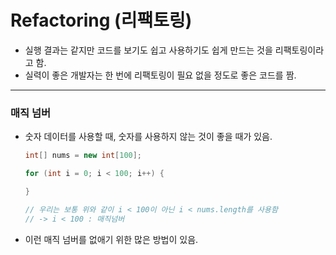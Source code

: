 # Refactoring (리팩토링)

- 실행 결과는 같지만 코드를 보기도 쉽고 사용하기도 쉽게 만드는 것을 리팩토링이라고 함.
- 실력이 좋은 개발자는 한 번에 리팩토링이 필요 없을 정도로 좋은 코드를 짬.

---

### 매직 넘버

- 숫자 데이터를 사용할 때, 숫자를 사용하지 않는 것이 좋을 때가 있음.
    
    ```java
    int[] nums = new int[100];
    
    for (int i = 0; i < 100; i++) {
    
    }
    
    // 우리는 보통 위와 같이 i < 100이 아닌 i < nums.length를 사용함
    // -> i < 100 : 매직넘버
    ```
    
- 이런 매직 넘버를 없애기 위한 많은 방법이 있음.
